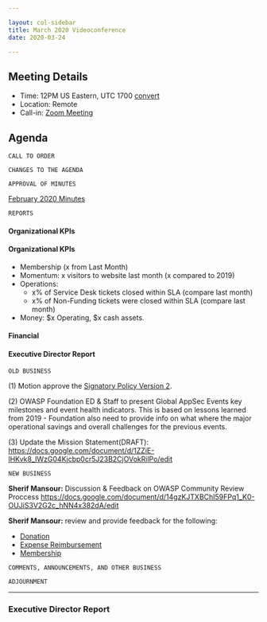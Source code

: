 ```yaml
---

layout: col-sidebar
title: March 2020 Videoconference
date: 2020-03-24

---
```


## Meeting Details
- Time: 12PM US Eastern, UTC 1700 [convert](https://www.timeanddate.com/worldclock/meetingdetails.html?year=2020&month=3&day=24&hour=17&min=0&sec=0&p1=16&p2=919&p3=78&p4=136&p5=137&p6=176&p7=179)
- Location: Remote
- Call-in: [Zoom Meeting](https://zoom.us/j/675935446)

## Agenda

```
CALL TO ORDER
```
<!--
Board Members
- Gary Robinson, Grant Ongers, Martin Knobloch, Owen Pendlebury, Richard Greenberg, Sherif Mansour, Vandana Verma Sehgal

Guests
Mike McCamon, Tom Pappas, Dawn Aitken, Emily Berman, Harold Blankenship, Lisa Jones, Sibah Poede, Kelly Santalucia
-->

```
CHANGES TO THE AGENDA
```

```
APPROVAL OF MINUTES
```
[February 2020 Minutes](https://github.com/OWASP/www-board/blob/master/minutes/202002.md)

```
REPORTS
```
#### Organizational KPIs
#### Organizational KPIs
- Membership (x from Last Month)
- Momentum: x visitors to website last month (x compared to 2019)
- Operations:
  - x% of Service Desk tickets closed within SLA (compare last month)
  - x% of Non-Funding tickets were closed within SLA (compare last month)
- Money: $x Operating, $x cash assets.

#### Financial

#### Executive Director Report

```
OLD BUSINESS
```
(1) Motion approve the [Signatory Policy Version 2](/www-policy/operational/signatory2).

(2) OWASP Foundation ED & Staff to present Global AppSec Events key milestones and event health indicators. This is based on lessons learned from 2019 - Foundation also need to provide info on what where the major operational savings and overall challenges for the previous events.

(3) Update the Mission Statement(DRAFT): https://docs.google.com/document/d/1ZZiE-lHKvk8_IWzG04Kjcbp0cr5J23B2CjOVokRilPo/edit

```
NEW BUSINESS
```
**Sherif Mansour:** Discussion & Feedback on OWASP Community Review Proccess https://docs.google.com/document/d/14gzKJTXBChI59FPq1_K0-OUJiS3V2G2c_hNN4x382dA/edit

**Sherif Mansour:** review and provide feedback for the following: 
- [Donation](/www-policy/operational/donations)
- [Expense Reimbursement](/www-policy/operational/expense-reimbursement)
- [Membership](/www-policy/operational/membership)

```
COMMENTS, ANNOUNCEMENTS, AND OTHER BUSINESS
```

```
ADJOURNMENT
```

***

### Executive Director Report
